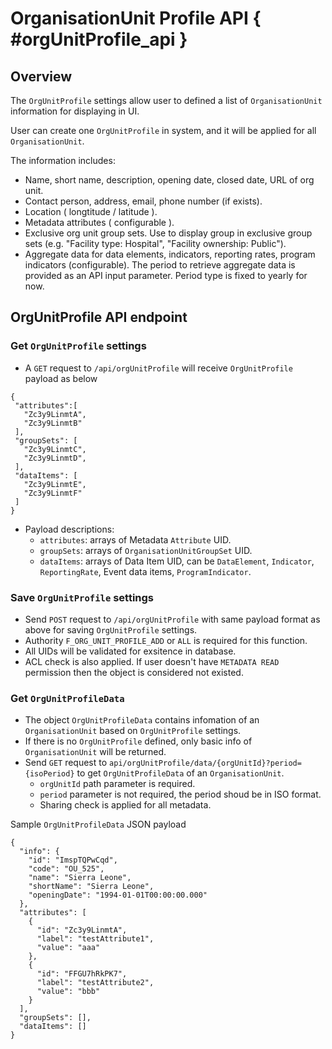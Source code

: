 # OrganisationUnit Profile API { #orgUnitProfile_api }

## Overview

The `OrgUnitProfile` settings allow user to defined a list of `OrganisationUnit` information for displaying in UI. 

User can create one `OrgUnitProfile` in system, and it will be applied for all `OrganisationUnit`. 

The information includes:
- Name, short name, description, opening date, closed date, URL of org unit.
- Contact person, address, email, phone number (if exists).
- Location ( longtitude / latitude ).
- Metadata attributes ( configurable ).
- Exclusive org unit group sets. Use to display group in exclusive group sets (e.g. "Facility type: Hospital", "Facility ownership: Public").
- Aggregate data for data elements, indicators, reporting rates, program indicators (configurable). The period to retrieve aggregate data is provided as an API input parameter. Period type is fixed to yearly for now.

## OrgUnitProfile API endpoint

 ### Get `OrgUnitProfile` settings
 
 - A `GET` request to `/api/orgUnitProfile` will receive `OrgUnitProfile` payload as below

 ```
 {
  "attributes":[
    "Zc3y9LinmtA",
    "Zc3y9LinmtB"
  ],
  "groupSets": [
    "Zc3y9LinmtC",
    "Zc3y9LinmtD",
  ],
  "dataItems": [
    "Zc3y9LinmtE",
    "Zc3y9LinmtF"
  ]
}
```
- Payload descriptions:
    - `attributes`: arrays of Metadata `Attribute` UID.
    - `groupSets`: arrays of `OrganisationUnitGroupSet` UID.
    - `dataItems`: arrays of Data Item UID, can be `DataElement`, `Indicator`, `ReportingRate`, Event data items, `ProgramIndicator`.

### Save `OrgUnitProfile` settings
- Send `POST` request to `/api/orgUnitProfile` with same payload format as above for saving `OrgUnitProfile` settings.
- Authority `F_ORG_UNIT_PROFILE_ADD` or `ALL` is required for this function.
- All UIDs will be validated for exsitence in database. 
- ACL check is also applied. If user doesn't have `METADATA READ` permission then the object is considered not existed.

### Get `OrgUnitProfileData` 

- The object `OrgUnitProfileData` contains infomation of an `OrganisationUnit` based on `OrgUnitProfile` settings.
- If there is no `OrgUnitProfile` defined, only basic info of `OrganisationUnit` will be returned.
- Send `GET` request to `api/orgUnitProfile/data/{orgUnitId}?period={isoPeriod}` to get `OrgUnitProfileData` of an `OrganisationUnit`.
  - `orgUnitId` path parameter is required.
  - `period` parameter is not required, the period shoud be in ISO format.
  - Sharing check is applied for all metadata.
  
Sample `OrgUnitProfileData` JSON payload
```
{
  "info": {
    "id": "ImspTQPwCqd",
    "code": "OU_525",
    "name": "Sierra Leone",
    "shortName": "Sierra Leone",
    "openingDate": "1994-01-01T00:00:00.000"
  },
  "attributes": [
    {
      "id": "Zc3y9LinmtA",
      "label": "testAttribute1",
      "value": "aaa"
    },
    {
      "id": "FFGU7hRkPK7",
      "label": "testAttribute2",
      "value": "bbb"
    }
  ],
  "groupSets": [],
  "dataItems": []
}
```
